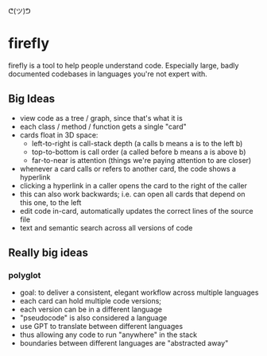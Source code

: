 ᕦ(ツ)ᕤ
# firefly

firefly is a tool to help people understand code. Especially large, badly documented codebases in languages you're not expert with.

## Big Ideas

- view code as a tree / graph, since that's what it is
- each class / method / function gets a single "card"
- cards float in 3D space:
    - left-to-right is call-stack depth (a calls b means a is to the left b)
    - top-to-bottom is call order (a called before b means a is above b)
    - far-to-near is attention (things we're paying attention to are closer)
- whenever a card calls or refers to another card, the code shows a hyperlink
- clicking a hyperlink in a caller opens the card to the right of the caller
- this can also work backwards; i.e. can open all cards that depend on this one, to the left
- edit code in-card, automatically updates the correct lines of the source file
- text and semantic search across all versions of code

## Really big ideas

### polyglot

- goal: to deliver a consistent, elegant workflow across multiple languages
- each card can hold multiple code versions;
- each version can be in a different language
- "pseudocode" is also considered a language
- use GPT to translate between different languages
- thus allowing any code to run "anywhere" in the stack
- boundaries between different languages are "abstracted away"
